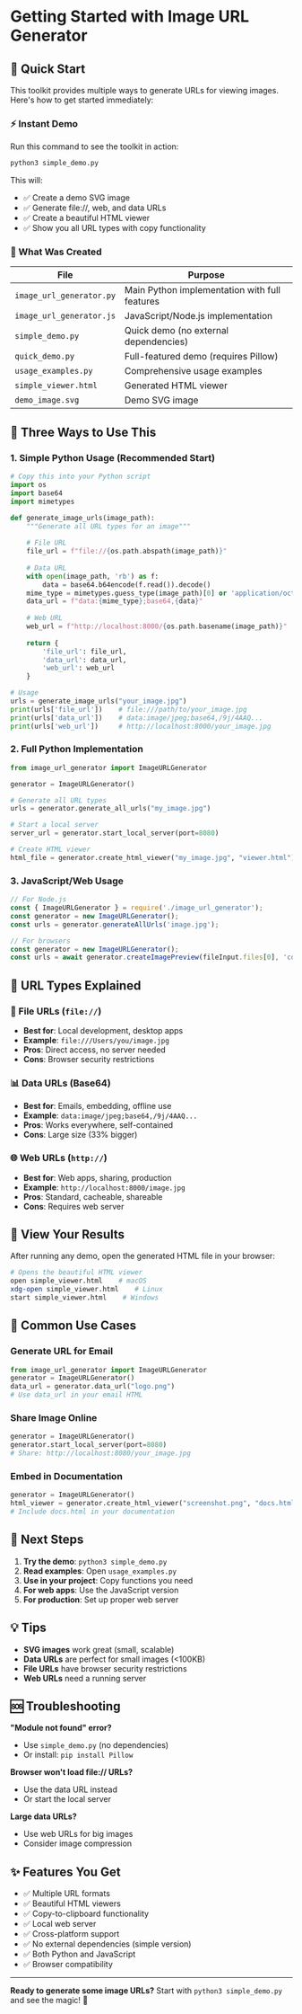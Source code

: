 # Getting Started with Image URL Generator

## 🚀 Quick Start

This toolkit provides multiple ways to generate URLs for viewing images. Here's how to get started immediately:

### ⚡ Instant Demo

Run this command to see the toolkit in action:

```bash
python3 simple_demo.py
```

This will:
- ✅ Create a demo SVG image
- ✅ Generate file://, web, and data URLs
- ✅ Create a beautiful HTML viewer
- ✅ Show you all URL types with copy functionality

### 📁 What Was Created

| File | Purpose |
|------|---------|
| `image_url_generator.py` | Main Python implementation with full features |
| `image_url_generator.js` | JavaScript/Node.js implementation |
| `simple_demo.py` | Quick demo (no external dependencies) |
| `quick_demo.py` | Full-featured demo (requires Pillow) |
| `usage_examples.py` | Comprehensive usage examples |
| `simple_viewer.html` | Generated HTML viewer |
| `demo_image.svg` | Demo SVG image |

## 🎯 Three Ways to Use This

### 1. **Simple Python Usage (Recommended Start)**

```python
# Copy this into your Python script
import os
import base64
import mimetypes

def generate_image_urls(image_path):
    """Generate all URL types for an image"""
    
    # File URL
    file_url = f"file://{os.path.abspath(image_path)}"
    
    # Data URL
    with open(image_path, 'rb') as f:
        data = base64.b64encode(f.read()).decode()
    mime_type = mimetypes.guess_type(image_path)[0] or 'application/octet-stream'
    data_url = f"data:{mime_type};base64,{data}"
    
    # Web URL
    web_url = f"http://localhost:8000/{os.path.basename(image_path)}"
    
    return {
        'file_url': file_url,
        'data_url': data_url,
        'web_url': web_url
    }

# Usage
urls = generate_image_urls("your_image.jpg")
print(urls['file_url'])    # file:///path/to/your_image.jpg
print(urls['data_url'])    # data:image/jpeg;base64,/9j/4AAQ...
print(urls['web_url'])     # http://localhost:8000/your_image.jpg
```

### 2. **Full Python Implementation**

```python
from image_url_generator import ImageURLGenerator

generator = ImageURLGenerator()

# Generate all URL types
urls = generator.generate_all_urls("my_image.jpg")

# Start a local server
server_url = generator.start_local_server(port=8080)

# Create HTML viewer
html_file = generator.create_html_viewer("my_image.jpg", "viewer.html")
```

### 3. **JavaScript/Web Usage**

```javascript
// For Node.js
const { ImageURLGenerator } = require('./image_url_generator');
const generator = new ImageURLGenerator();
const urls = generator.generateAllUrls('image.jpg');

// For browsers
const generator = new ImageURLGenerator();
const urls = await generator.createImagePreview(fileInput.files[0], 'container');
```

## 🌟 URL Types Explained

### 📁 File URLs (`file://`)
- **Best for**: Local development, desktop apps
- **Example**: `file:///Users/you/image.jpg`
- **Pros**: Direct access, no server needed
- **Cons**: Browser security restrictions

### 📊 Data URLs (Base64)
- **Best for**: Emails, embedding, offline use
- **Example**: `data:image/jpeg;base64,/9j/4AAQ...`
- **Pros**: Works everywhere, self-contained
- **Cons**: Large size (33% bigger)

### 🌐 Web URLs (`http://`)
- **Best for**: Web apps, sharing, production
- **Example**: `http://localhost:8000/image.jpg`
- **Pros**: Standard, cacheable, shareable
- **Cons**: Requires web server

## 🎨 View Your Results

After running any demo, open the generated HTML file in your browser:

```bash
# Opens the beautiful HTML viewer
open simple_viewer.html    # macOS
xdg-open simple_viewer.html    # Linux
start simple_viewer.html    # Windows
```

## 🔧 Common Use Cases

### Generate URL for Email
```python
from image_url_generator import ImageURLGenerator
generator = ImageURLGenerator()
data_url = generator.data_url("logo.png")
# Use data_url in your email HTML
```

### Share Image Online
```python
generator = ImageURLGenerator()
generator.start_local_server(port=8080)
# Share: http://localhost:8080/your_image.jpg
```

### Embed in Documentation
```python
generator = ImageURLGenerator()
html_viewer = generator.create_html_viewer("screenshot.png", "docs.html")
# Include docs.html in your documentation
```

## 🚀 Next Steps

1. **Try the demo**: `python3 simple_demo.py`
2. **Read examples**: Open `usage_examples.py`
3. **Use in your project**: Copy functions you need
4. **For web apps**: Use the JavaScript version
5. **For production**: Set up proper web server

## 💡 Tips

- **SVG images** work great (small, scalable)
- **Data URLs** are perfect for small images (<100KB)
- **File URLs** have browser security restrictions
- **Web URLs** need a running server

## 🆘 Troubleshooting

**"Module not found" error?**
- Use `simple_demo.py` (no dependencies)
- Or install: `pip install Pillow`

**Browser won't load file:// URLs?**
- Use the data URL instead
- Or start the local server

**Large data URLs?**
- Use web URLs for big images
- Consider image compression

## ✨ Features You Get

- ✅ Multiple URL formats
- ✅ Beautiful HTML viewers  
- ✅ Copy-to-clipboard functionality
- ✅ Local web server
- ✅ Cross-platform support
- ✅ No external dependencies (simple version)
- ✅ Both Python and JavaScript
- ✅ Browser compatibility

---

**Ready to generate some image URLs?** Start with `python3 simple_demo.py` and see the magic! 🎉